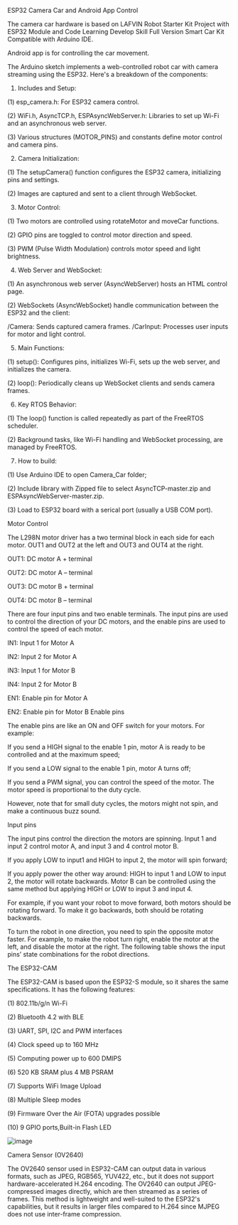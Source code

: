 
ESP32 Camera Car and Android App Control

The camera car hardware is based on LAFVIN Robot Starter Kit Project with ESP32 Module and Code Learning Develop Skill Full Version Smart Car Kit Compatible with Arduino IDE.

Android app is for controlling the car movement.

The Arduino sketch implements a web-controlled robot car with camera streaming using the ESP32. Here's a breakdown of the components:

1. Includes and Setup:

(1) esp_camera.h: For ESP32 camera control.

(2) WiFi.h, AsyncTCP.h, ESPAsyncWebServer.h: Libraries to set up Wi-Fi and an asynchronous web server.

(3) Various structures (MOTOR_PINS) and constants define motor control and camera pins.

2. Camera Initialization:

(1) The setupCamera() function configures the ESP32 camera, initializing pins and settings.

(2) Images are captured and sent to a client through WebSocket.

3. Motor Control:

(1) Two motors are controlled using rotateMotor and moveCar functions.

(2) GPIO pins are toggled to control motor direction and speed.

(3) PWM (Pulse Width Modulation) controls motor speed and light brightness.

4. Web Server and WebSocket:

(1) An asynchronous web server (AsyncWebServer) hosts an HTML control page.

(2) WebSockets (AsyncWebSocket) handle communication between the ESP32 and the client:

  /Camera: Sends captured camera frames.
  /CarInput: Processes user inputs for motor and light control.

5. Main Functions:

(1) setup(): Configures pins, initializes Wi-Fi, sets up the web server, and initializes the camera.

(2) loop(): Periodically cleans up WebSocket clients and sends camera frames.

6. Key RTOS Behavior:

(1) The loop() function is called repeatedly as part of the FreeRTOS scheduler.

(2) Background tasks, like Wi-Fi handling and WebSocket processing, are managed by FreeRTOS.

7. How to build:
   
(1) Use Arduino IDE to open Camera_Car folder;

(2) Include library with Zipped file to select AsyncTCP-master.zip and ESPAsyncWebServer-master.zip.

(3) Load to ESP32 board with a serical port (usually a USB COM port).


Motor Control

The L298N motor driver has a two terminal block in each side for each motor. OUT1 and OUT2 at the left and OUT3 and OUT4 at the right.

OUT1: DC motor A + terminal

OUT2: DC motor A – terminal

OUT3: DC motor B + terminal

OUT4: DC motor B – terminal

There are four input pins and two enable terminals. The input pins are used to control the direction of your DC motors, and the enable pins are used to control the speed of each motor.

IN1: Input 1 for Motor A

IN2: Input 2 for Motor A

IN3: Input 1 for Motor B

IN4: Input 2 for Motor B

EN1: Enable pin for Motor A

EN2: Enable pin for Motor B
Enable pins

The enable pins are like an ON and OFF switch for your motors. For example:

If you send a HIGH signal to the enable 1 pin, motor A is ready to be controlled and at the maximum speed;

If you send a LOW signal to the enable 1 pin, motor A turns off;

If you send a PWM signal, you can control the speed of the motor. The motor speed is proportional to the duty cycle.

However, note that for small duty cycles, the motors might not spin, and make a continuous buzz sound.

Input pins

The input pins control the direction the motors are spinning. Input 1 and input 2 control motor A, and input 3 and 4 control motor B. 

If you apply LOW to input1 and HIGH to input 2, the motor will spin forward;

If you apply power the other way around: HIGH to input 1 and LOW to input 2, the motor will rotate backwards. Motor B can be controlled using the same method but applying HIGH or LOW to input 3 and input 4.

For example, if you want your robot to move forward, both motors should be rotating forward. To make it go backwards, both should be rotating backwards.

To turn the robot in one direction, you need to spin the opposite motor faster. For example, to make the robot turn right, enable the motor at the left, and disable the motor at the right. The following table shows the input pins’ state combinations for the robot directions.

The ESP32-CAM

The ESP32-CAM is based upon the ESP32-S module, so it shares the same specifications.	It has the following features:

(1) 802.11b/g/n Wi-Fi

(2) Bluetooth 4.2 with BLE

(3) UART, SPI, I2C and PWM interfaces

(4) Clock speed up to 160 MHz

(5) Computing power up to 600 DMIPS

(6) 520 KB SRAM plus 4 MB PSRAM

(7) Supports WiFi Image Upload

(8) Multiple Sleep modes

(9) Firmware Over the Air (FOTA) upgrades possible

(10) 9 GPIO ports,Built-in Flash LED

![image](https://github.com/user-attachments/assets/d1d00723-410b-4dbf-8f32-e6e927c25d77)

Camera Sensor (OV2640)

The OV2640 sensor used in ESP32-CAM can output data in various formats, such as JPEG, RGB565, YUV422, etc., but it does not support hardware-accelerated H.264 encoding. The OV2640 can output JPEG-compressed images directly, which are then streamed as a series of frames. This method is lightweight and well-suited to the ESP32's capabilities, but it results in larger files compared to H.264 since MJPEG does not use inter-frame compression.


